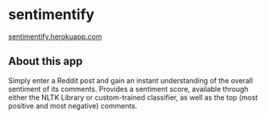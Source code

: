 # sentimentify

[sentimentify.herokuapp.com](https://sentimentify.herokuapp.com/)


## About this app
Simply enter a Reddit post and gain an instant understanding of the overall sentiment of its comments. Provides a sentiment score, available through either the NLTK Library or custom-trained classifier, as well as the top (most positive and most negative) comments.
